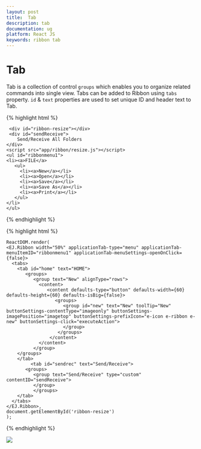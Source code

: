 ```yaml
---
layout: post
title:  Tab
description: tab 
documentation: ug
platform: React JS
keywords: ribbon tab
---
```


# Tab

Tab is a collection of control `groups` which enables you to organize related commands into single view.  Tabs can be added to Ribbon using `tabs` property. `id` & `text` properties are used to set unique ID and header text to Tab. 


{% highlight html %}

     <div id="ribbon-resize"></div>
     <div id="sendReceive">
        Send/Receive All Folders
    </div>
    <script src="app/ribbon/resize.js"></script>
    <ul id="ribbonmenu1">
    <li><a>FILE</a>
       <ul>
         <li><a>New</a></li>
         <li><a>Open</a></li>
         <li><a>Save</a></li>
         <li><a>Save As</a></li>
         <li><a>Print</a></li>
	   </ul>
    </li>
    </ul>
 
 
{% endhighlight %}


{% highlight html %}

    ReactDOM.render(
    <EJ.Ribbon width="50%" applicationTab-type="menu" applicationTab-menuItemID="ribbonmenu1" applicationTab-menuSettings-openOnClick={false}>
      <tabs>
        <tab id="home" text="HOME">
           <groups>
		      <group text="New" alignType="rows">
			    <content>
				   <content defaults-type="button" defaults-width={60} defaults-height={60} defaults-isBig={false}>
				      <groups>
					     <group id="new" text="New" toolTip="New" buttonSettings-contentType="imageonly" buttonSettings-imagePosition="imagetop" buttonSettings-prefixIcon="e-icon e-ribbon e-new" buttonSettings-click="executeAction">
						 </group>
					   </groups>
					</content>
				</content>
			  </group>
		</groups>  
        </tab>
		     <tab id="sendrec" text="Send/Receive">
           <groups>
              <group text="Send/Receive" type="custom" contentID="sendReceive">
			  </group>			  
			  </groups>  
        </tab>     
      </tabs>
    </EJ.Ribbon>,
    document.getElementById('ribbon-resize')
    );
     
{% endhighlight %}

![](/js/Ribbon/Tab_images/Tab_img1.png)


